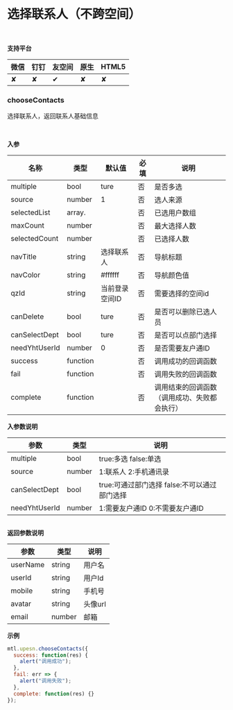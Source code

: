 # 选择联系人（不跨空间）

<br>

**支持平台**

| **微信** | **钉钉** | **友空间** | **原生** | **HTML5** |
| :--- | :--- | :--- | :--- | :--- |
| ✘ | ✘ | ✔︎ | ✘ | ✘ |

<a name="MTL_upesnChooseContacts" class="anchor"></a>
### chooseContacts
选择联系人，返回联系人基础信息

<br>

**入参**

| 名称 | 类型 | 默认值 | 必填 | 说明 |
| --- | --- | --- | --- | --- |
| multiple | bool | ture | 否 | 是否多选 |
| source | number | 1 | 否 | 选人来源 |
| selectedList | array.<string> |  | 否 | 已选用户数组 |
| maxCount | number |  | 否 | 最大选择人数 |
| selectedCount | number |  | 否 | 已选择人数 |
| navTitle | string | 选择联系人 | 否 | 导航标题 |
| navColor | string | #ffffff | 否 | 导航颜色值 |
| qzId | string | 当前登录空间ID | 否 | 需要选择的空间id |
| canDelete | bool | ture | 否 | 是否可以删除已选人员 |
| canSelectDept | bool | ture | 否 | 是否可以点部门选择 |
| needYhtUserId | number | 0 | 否 | 是否需要友户通ID |
| success | function |  | 否 | 调用成功的回调函数 |
| fail | function |  | 否 | 调用失败的回调函数 |
| complete | function |  | 否 | 调用结束的回调函数（调用成功、失败都会执行） |


**入参数说明**

| 参数 | 类型 | 说明 |
| --- | --- | --- |
| multiple | bool | true:多选 false:单选 |
| source | number | 1:联系人 2:手机通讯录 |
| canSelectDept | bool | true:可通过部门选择 false:不可以通过部门选择 |
| needYhtUserId | number | 1:需要友户通ID 0:不需要友户通ID |

<a name="a5XvA"></a>
## 
**返回参数说明**

| 参数 | 类型 | 说明 |
| --- | --- | --- |
| userName | string | 用户名 |
| userId | string | 用户Id |
| mobile | string | 手机号 |
| avatar | string | 头像url |
| email | number | 邮箱 |


**示例**
```javascript
mtl.upesn.chooseContacts({
  success: function(res) {
    alert("调用成功");
  },
  fail: err => {
    alert("调用失败");
  },
  complete: function(res) {}
});
```

